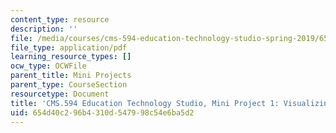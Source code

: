 ```yaml
---
content_type: resource
description: ''
file: /media/courses/cms-594-education-technology-studio-spring-2019/654d40c296b4310d547998c54e6ba5d2_MITCMS_594S19_mini1_visualizing.pdf
file_type: application/pdf
learning_resource_types: []
ocw_type: OCWFile
parent_title: Mini Projects
parent_type: CourseSection
resourcetype: Document
title: 'CMS.594 Education Technology Studio, Mini Project 1: Visualizing'
uid: 654d40c2-96b4-310d-5479-98c54e6ba5d2
---
```

